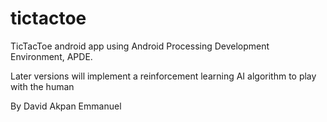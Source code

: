 # tictactoe
TicTacToe android app using Android Processing Development Environment, APDE.

Later versions will implement a reinforcement learning AI algorithm to play with the human

By David Akpan Emmanuel
